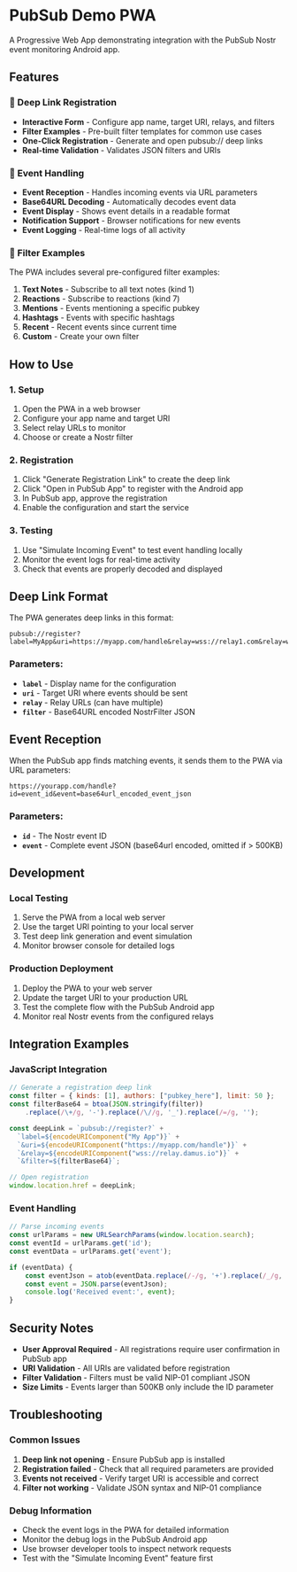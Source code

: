 # PubSub Demo PWA

A Progressive Web App demonstrating integration with the PubSub Nostr event monitoring Android app.

## Features

### 🔗 Deep Link Registration
- **Interactive Form** - Configure app name, target URI, relays, and filters
- **Filter Examples** - Pre-built filter templates for common use cases
- **One-Click Registration** - Generate and open pubsub:// deep links
- **Real-time Validation** - Validates JSON filters and URIs

### 📨 Event Handling
- **Event Reception** - Handles incoming events via URL parameters
- **Base64URL Decoding** - Automatically decodes event data
- **Event Display** - Shows event details in a readable format
- **Notification Support** - Browser notifications for new events
- **Event Logging** - Real-time logs of all activity

### 🎯 Filter Examples

The PWA includes several pre-configured filter examples:

1. **Text Notes** - Subscribe to all text notes (kind 1)
2. **Reactions** - Subscribe to reactions (kind 7) 
3. **Mentions** - Events mentioning a specific pubkey
4. **Hashtags** - Events with specific hashtags
5. **Recent** - Recent events since current time
6. **Custom** - Create your own filter

## How to Use

### 1. Setup
1. Open the PWA in a web browser
2. Configure your app name and target URI
3. Select relay URLs to monitor
4. Choose or create a Nostr filter

### 2. Registration
1. Click "Generate Registration Link" to create the deep link
2. Click "Open in PubSub App" to register with the Android app
3. In PubSub app, approve the registration
4. Enable the configuration and start the service

### 3. Testing
1. Use "Simulate Incoming Event" to test event handling locally
2. Monitor the event logs for real-time activity
3. Check that events are properly decoded and displayed

## Deep Link Format

The PWA generates deep links in this format:

```
pubsub://register?label=MyApp&uri=https://myapp.com/handle&relay=wss://relay1.com&relay=wss://relay2.com&filter=base64url_encoded_filter
```

### Parameters:
- **`label`** - Display name for the configuration
- **`uri`** - Target URI where events should be sent
- **`relay`** - Relay URLs (can have multiple)
- **`filter`** - Base64URL encoded NostrFilter JSON

## Event Reception

When the PubSub app finds matching events, it sends them to the PWA via URL parameters:

```
https://yourapp.com/handle?id=event_id&event=base64url_encoded_event_json
```

### Parameters:
- **`id`** - The Nostr event ID
- **`event`** - Complete event JSON (base64url encoded, omitted if > 500KB)

## Development

### Local Testing
1. Serve the PWA from a local web server
2. Use the target URI pointing to your local server
3. Test deep link generation and event simulation
4. Monitor browser console for detailed logs

### Production Deployment
1. Deploy the PWA to your web server
2. Update the target URI to your production URL
3. Test the complete flow with the PubSub Android app
4. Monitor real Nostr events from the configured relays

## Integration Examples

### JavaScript Integration
```javascript
// Generate a registration deep link
const filter = { kinds: [1], authors: ["pubkey_here"], limit: 50 };
const filterBase64 = btoa(JSON.stringify(filter))
    .replace(/\+/g, '-').replace(/\//g, '_').replace(/=/g, '');

const deepLink = `pubsub://register?` +
  `label=${encodeURIComponent("My App")}` +
  `&uri=${encodeURIComponent("https://myapp.com/handle")}` +
  `&relay=${encodeURIComponent("wss://relay.damus.io")}` +
  `&filter=${filterBase64}`;

// Open registration
window.location.href = deepLink;
```

### Event Handling
```javascript
// Parse incoming events
const urlParams = new URLSearchParams(window.location.search);
const eventId = urlParams.get('id');
const eventData = urlParams.get('event');

if (eventData) {
    const eventJson = atob(eventData.replace(/-/g, '+').replace(/_/g, '/'));
    const event = JSON.parse(eventJson);
    console.log('Received event:', event);
}
```

## Security Notes

- **User Approval Required** - All registrations require user confirmation in PubSub app
- **URI Validation** - All URIs are validated before registration
- **Filter Validation** - Filters must be valid NIP-01 compliant JSON
- **Size Limits** - Events larger than 500KB only include the ID parameter

## Troubleshooting

### Common Issues
1. **Deep link not opening** - Ensure PubSub app is installed
2. **Registration failed** - Check that all required parameters are provided
3. **Events not received** - Verify target URI is accessible and correct
4. **Filter not working** - Validate JSON syntax and NIP-01 compliance

### Debug Information
- Check the event logs in the PWA for detailed information
- Monitor the debug logs in the PubSub Android app
- Use browser developer tools to inspect network requests
- Test with the "Simulate Incoming Event" feature first
